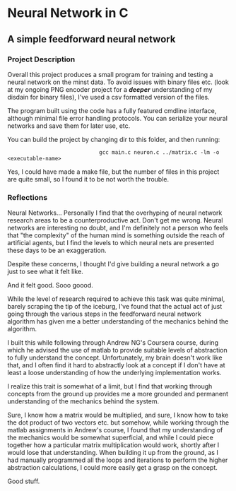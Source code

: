 # Neural Network in C
## A simple feedforward neural network
### Project Description
Overall this project produces a small program for training and testing a neural network on the minst data. To avoid issues with binary files
etc. (look at my ongoing PNG encoder project for a ***deeper*** understanding of my disdain for binary files), I've used a csv formatted version
of the files.

The program built using the code has a fully featured cmdline interface, although minimal file error handling protocols.
You can serialize your neural networks and save them for later use, etc.

You can build the project by changing dir to this folder, and then running:

                                 gcc main.c neuron.c ../matrix.c -lm -o <executable-name>
                                 
Yes, I could have made a make file, but the number of files in this project are quite small, so I found it to be not worth the trouble.

### Reflections
Neural Networks... Personally I find that the overhyping of neural network research areas to be a counterproductive act.
Don't get me wrong. Neural networks are interesting no doubt, and I'm definitely not a person who feels that "the complexity" of the human
mind is something outside the reach of artificial agents, but I find the levels to which neural nets are presented these days to be an
exaggeration.

Despite these concerns, I thought I'd give building a neural network a go just to see what it felt like. 

And it felt good. Sooo goood.

While the level of research required to achieve this task was quite minimal, barely scraping the tip of the iceburg, I've found that the
actual act of just going through the various steps in the feedforward neural network algorithm has given me a better understanding of the
mechanics behind the algorithm.

I built this while following through Andrew NG's Coursera course, during which he advised the use of matlab to provide suitable levels of
abstraction to fully understand the concept. Unfortunately, my brain doesn't work like that, and I often find it hard to abstractly look at
a concept if I don't have at least a loose understanding of how the underlying implementation works.

I realize this trait is somewhat of a limit, but I find that working through concepts from the ground up provides me a more grounded and
permanent understanding of the mechanics behind the system.

Sure, I know how a matrix would be multiplied, and sure, I know how to take the dot product of two vectors etc. but somehow, while working
through the matlab assignments in Andrew's course, I found that my understanding of the mechanics would be somewhat superficial, and while
I could piece together how a particular matrix multiplication would work, shortly after I would lose that understanding. When building it
up from the ground, as I had manually programmed all the loops and iterations to perform the higher abstraction calculations, I could more
easily get a grasp on the concept.

Good stuff.
